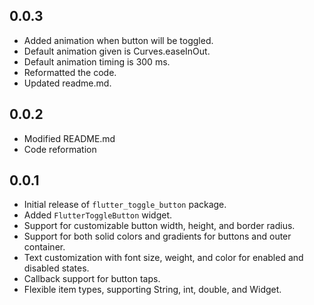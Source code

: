 ## 0.0.3
- Added animation when button will be toggled.
- Default animation given is Curves.easeInOut.
- Default animation timing is 300 ms.
- Reformatted the code.
- Updated readme.md.

## 0.0.2
- Modified README.md
- Code reformation

## 0.0.1
- Initial release of `flutter_toggle_button` package.
- Added `FlutterToggleButton` widget.
- Support for customizable button width, height, and border radius.
- Support for both solid colors and gradients for buttons and outer container.
- Text customization with font size, weight, and color for enabled and disabled states.
- Callback support for button taps.
- Flexible item types, supporting String, int, double, and Widget.